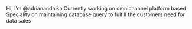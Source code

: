 Hi, I’m @adrianandhika
Currently working on omnichannel platform based
Speciality on maintaining database query to fulfill the customers need for data sales

<!---
adrianandhika/adrianandhika is a ✨ special ✨ repository because its `README.md` (this file) appears on your GitHub profile.
You can click the Preview link to take a look at your changes.
--->
